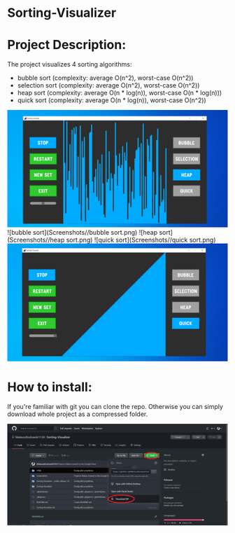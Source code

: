 # Sorting-Visualizer

# Project Description:
The project visualizes 4 sorting algorithms:
* bubble sort (complexity: average O(n^2), worst-case O(n^2))
* selection sort (complexity: average O(n^2), worst-case O(n^2))
* heap sort (complexity: average O(n * log(n)), worst-case O(n * log(n)))
* quick sort (complexity: average O(n * log(n)), worst-case O(n^2))

![start](Screenshots//start.png)
![bubble sort](Screenshots//bubble sort.png)
![heap sort](Screenshots//heap sort.png)
![quick sort](Screenshots//quick sort.png)
![sorted](Screenshots//sorted.png)

# How to install:
If you're familiar with git you can clone the repo. Otherwise you can simply download whole project as a compressed folder.

![download](Screenshots//download.png)
